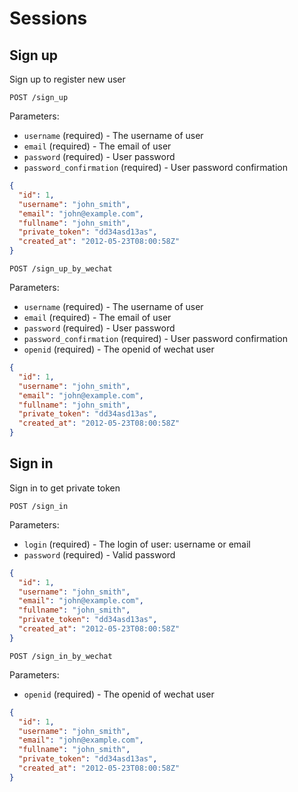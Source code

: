# Sessions

## Sign up

Sign up to register new user

```
POST /sign_up
```

Parameters:

- `username` (required) - The username of user
- `email` (required) - The email of user
- `password` (required) - User password
- `password_confirmation` (required) - User password confirmation


```json
{
  "id": 1,
  "username": "john_smith",
  "email": "john@example.com",
  "fullname": "john_smith",
  "private_token": "dd34asd13as",
  "created_at": "2012-05-23T08:00:58Z"
}
```

```
POST /sign_up_by_wechat
```

Parameters:

- `username` (required) - The username of user
- `email` (required) - The email of user
- `password` (required) - User password
- `password_confirmation` (required) - User password confirmation
- `openid` (required) - The openid of wechat user


```json
{
  "id": 1,
  "username": "john_smith",
  "email": "john@example.com",
  "fullname": "john_smith",
  "private_token": "dd34asd13as",
  "created_at": "2012-05-23T08:00:58Z"
}
```

## Sign in

Sign in to get private token

```
POST /sign_in
```

Parameters:

- `login` (required) - The login of user: username or email
- `password` (required) - Valid password

```json
{
  "id": 1,
  "username": "john_smith",
  "email": "john@example.com",
  "fullname": "john_smith",
  "private_token": "dd34asd13as",
  "created_at": "2012-05-23T08:00:58Z"
}
```

```
POST /sign_in_by_wechat
```

Parameters:

- `openid` (required) - The openid of wechat user

```json
{
  "id": 1,
  "username": "john_smith",
  "email": "john@example.com",
  "fullname": "john_smith",
  "private_token": "dd34asd13as",
  "created_at": "2012-05-23T08:00:58Z"
}
```
